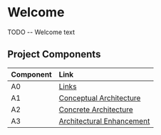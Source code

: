 # Welcome
TODO -- Welcome text

## Project Components
| Component | Link |
|-----------|:-----------------------------|
| A0 | [Links](/A0.md) |
| A1 | [Conceptual Architecture](/A1.md) |
| A2 | [Concrete Architecture](/A2.md) |
| A3 | [Architectural Enhancement](/A3.md) |
